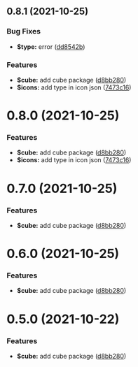## 0.8.1 (2021-10-25)


### Bug Fixes

* **$type:** error ([dd8542b](https://github.com/fe6/icon/commit/dd8542b43d28dc5ddd047e07185c9ef33a5a1fa2))


### Features

* **$cube:** add cube package ([d8bb280](https://github.com/fe6/icon/commit/d8bb28095cbdc2a47c41590be3f7db0c8b95b8c6))
* **$icons:** add type in icon json ([7473c16](https://github.com/fe6/icon/commit/7473c16ab5e3f0b3ee25b2dfbfa62d3bf6e3de02))



# 0.8.0 (2021-10-25)


### Features

* **$cube:** add cube package ([d8bb280](https://github.com/fe6/icon/commit/d8bb28095cbdc2a47c41590be3f7db0c8b95b8c6))
* **$icons:** add type in icon json ([7473c16](https://github.com/fe6/icon/commit/7473c16ab5e3f0b3ee25b2dfbfa62d3bf6e3de02))



# 0.7.0 (2021-10-25)


### Features

* **$cube:** add cube package ([d8bb280](https://github.com/fe6/icon/commit/d8bb28095cbdc2a47c41590be3f7db0c8b95b8c6))



# 0.6.0 (2021-10-25)


### Features

* **$cube:** add cube package ([d8bb280](https://github.com/fe6/icon/commit/d8bb28095cbdc2a47c41590be3f7db0c8b95b8c6))



# 0.5.0 (2021-10-22)


### Features

* **$cube:** add cube package ([d8bb280](https://github.com/fe6/icon/commit/d8bb28095cbdc2a47c41590be3f7db0c8b95b8c6))



